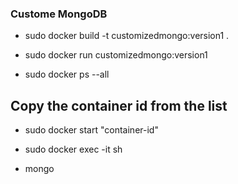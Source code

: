 
### Custome MongoDB 

* sudo docker build -t customizedmongo:version1 .

* sudo docker run customizedmongo:version1

* sudo docker ps --all

## Copy the container id from the list

* sudo docker start "container-id"

* sudo docker exec -it sh

* mongo

